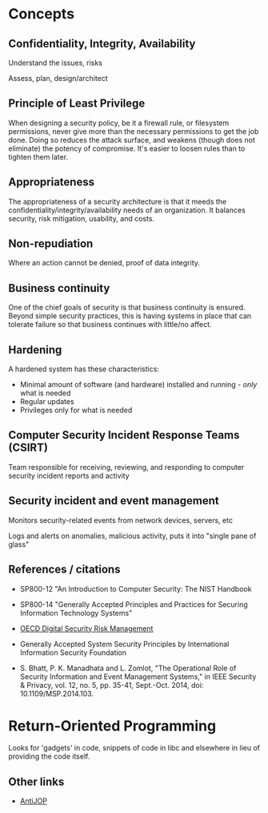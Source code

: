 # Concepts

## Confidentiality, Integrity, Availability

Understand the issues, risks

Assess, plan, design/architect

## Principle of Least Privilege

When designing a security policy, be it a firewall rule, or filesystem
permissions, never give more than the necessary permissions to get the job
done. Doing so reduces the attack surface, and weakens (though does not eliminate)
the potency of compromise. It's easier to loosen rules than to tighten them later.

## Appropriateness

The appropriateness of a security architecture is that it meeds the
confidentiality/integrity/availability needs of an organization. It balances
security, risk mitigation, usability, and costs.

## Non-repudiation

Where an action cannot be denied, proof of data integrity.

## Business continuity

One of the chief goals of security is that business continuity is ensured.
Beyond simple security practices, this is having systems in place that can
tolerate failure so that business continues with little/no affect.

## Hardening

A hardened system has these characteristics:

* Minimal amount of software (and hardware) installed and running - *only* what is needed
* Regular updates
* Privileges only for what is needed

## Computer Security Incident Response Teams (CSIRT)

Team responsible for receiving, reviewing, and responding to computer security
incident reports and activity

## Security incident and event management

Monitors security-related events from network devices, servers, etc

Logs and alerts on anomalies, malicious activity, puts it into "single pane of glass"

## References / citations

* SP800-12 "An Introduction to Computer Security: The NIST Handbook
* SP800-14 "Generally Accepted Principles and Practices for Securing Information Technology Systems"
* [OECD Digital Security Risk Management](https://www.oecd.org/sti/ieconomy/digital-security-risk-management.htm)
* Generally Accepted System Security Principles by International Information Security Foundation

* S. Bhatt, P. K. Manadhata and L. Zomlot, "The Operational Role of Security
  Information and Event Management Systems," in IEEE Security & Privacy, vol.
  12, no. 5, pp. 35-41, Sept.-Oct. 2014, doi: 10.1109/MSP.2014.103.

# Return-Oriented Programming
Looks for 'gadgets' in code, snippets of code in libc and elsewhere in lieu of providing the code itself.

## Other links

* [AntiJOP](http://zsmith.co/antijop.html)


